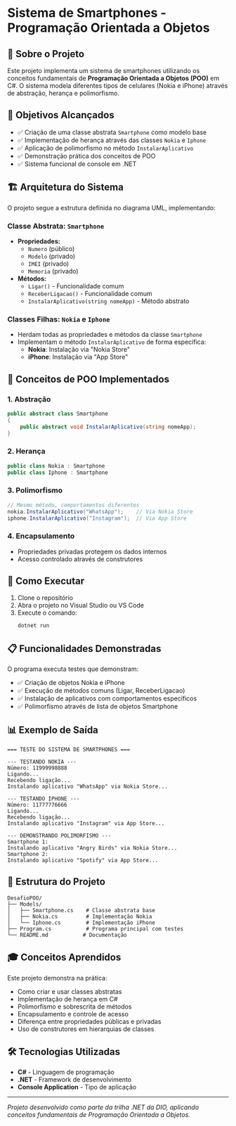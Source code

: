 # Sistema de Smartphones - Programação Orientada a Objetos

## 📱 Sobre o Projeto

Este projeto implementa um sistema de smartphones utilizando os conceitos fundamentais de **Programação Orientada a Objetos (POO)** em C#. O sistema modela diferentes tipos de celulares (Nokia e iPhone) através de abstração, herança e polimorfismo.

## 🎯 Objetivos Alcançados

- ✅ Criação de uma classe abstrata `Smartphone` como modelo base
- ✅ Implementação de herança através das classes `Nokia` e `Iphone`
- ✅ Aplicação de polimorfismo no método `InstalarAplicativo`
- ✅ Demonstração prática dos conceitos de POO
- ✅ Sistema funcional de console em .NET

## 🏗️ Arquitetura do Sistema

O projeto segue a estrutura definida no diagrama UML, implementando:

### Classe Abstrata: `Smartphone`
- **Propriedades:**
  - `Numero` (público)
  - `Modelo` (privado)
  - `IMEI` (privado) 
  - `Memoria` (privado)
- **Métodos:**
  - `Ligar()` - Funcionalidade comum
  - `ReceberLigacao()` - Funcionalidade comum
  - `InstalarAplicativo(string nomeApp)` - Método abstrato

### Classes Filhas: `Nokia` e `Iphone`
- Herdam todas as propriedades e métodos da classe `Smartphone`
- Implementam o método `InstalarAplicativo` de forma específica:
  - **Nokia**: Instalação via "Nokia Store"
  - **iPhone**: Instalação via "App Store"

## 🔧 Conceitos de POO Implementados

### 1. **Abstração**
```csharp
public abstract class Smartphone
{
    public abstract void InstalarAplicativo(string nomeApp);
}
```

### 2. **Herança**
```csharp
public class Nokia : Smartphone
public class Iphone : Smartphone
```

### 3. **Polimorfismo**
```csharp
// Mesmo método, comportamentos diferentes
nokia.InstalarAplicativo("WhatsApp");    // Via Nokia Store
iphone.InstalarAplicativo("Instagram");  // Via App Store
```

### 4. **Encapsulamento**
- Propriedades privadas protegem os dados internos
- Acesso controlado através de construtores

## 🚀 Como Executar

1. Clone o repositório
2. Abra o projeto no Visual Studio ou VS Code
3. Execute o comando:
   ```bash
   dotnet run
   ```

## 📋 Funcionalidades Demonstradas

O programa executa testes que demonstram:

- ✅ Criação de objetos Nokia e iPhone
- ✅ Execução de métodos comuns (Ligar, ReceberLigacao)
- ✅ Instalação de aplicativos com comportamentos específicos
- ✅ Polimorfismo através de lista de objetos Smartphone

## 📊 Exemplo de Saída

```
=== TESTE DO SISTEMA DE SMARTPHONES ===

--- TESTANDO NOKIA ---
Número: 11999998888
Ligando...
Recebendo ligação...
Instalando aplicativo "WhatsApp" via Nokia Store...

--- TESTANDO IPHONE ---
Número: 11777776666
Ligando...
Recebendo ligação...
Instalando aplicativo "Instagram" via App Store...

--- DEMONSTRANDO POLIMORFISMO ---
Smartphone 1:
Instalando aplicativo "Angry Birds" via Nokia Store...
Smartphone 2:
Instalando aplicativo "Spotify" via App Store...
```

## 📁 Estrutura do Projeto

```
DesafioPOO/
├── Models/
│   ├── Smartphone.cs    # Classe abstrata base
│   ├── Nokia.cs         # Implementação Nokia
│   └── Iphone.cs        # Implementação iPhone
├── Program.cs           # Programa principal com testes
└── README.md           # Documentação
```

## 🎓 Conceitos Aprendidos

Este projeto demonstra na prática:
- Como criar e usar classes abstratas
- Implementação de herança em C#
- Polimorfismo e sobrescrita de métodos
- Encapsulamento e controle de acesso
- Diferença entre propriedades públicas e privadas
- Uso de construtores em hierarquias de classes

## 🛠️ Tecnologias Utilizadas

- **C#** - Linguagem de programação
- **.NET** - Framework de desenvolvimento
- **Console Application** - Tipo de aplicação

---

*Projeto desenvolvido como parte da trilha .NET da DIO, aplicando conceitos fundamentais de Programação Orientada a Objetos.*